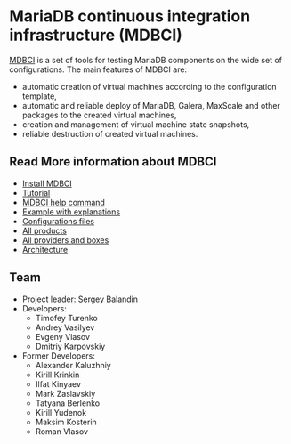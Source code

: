 # MariaDB continuous integration infrastructure (MDBCI)

[MDBCI](https://github.com/mariadb-corporation/mdbci) is a set of tools for testing MariaDB components on the wide set of configurations. The main features of MDBCI are:

* automatic creation of virtual machines according to the configuration template,
* automatic and reliable deploy of MariaDB, Galera, MaxScale and other packages to the created virtual machines,
* creation and management of virtual machine state snapshots,
* reliable destruction of created virtual machines.

## Read More information about MDBCI

* [Install MDBCI](docs/install_mdbci.md)
* [Tutorial](docs/tutorial.md)
* [MDBCI help command](docs/help_command.md)
* [Example with explanations](docs/example_with_explanations.md)
* [Configurations files](docs/configuration_files.md)
* [All products](docs/all_products.md)
* [All providers and boxes](docs/all_providers_and_boxes.md)
* [Architecture](docs/architecture.md)

## Team

* Project leader: Sergey Balandin
* Developers:
  * Timofey Turenko
  * Andrey Vasilyev
  * Evgeny Vlasov
  * Dmitriy Karpovskiy
* Former Developers:
  * Alexander Kaluzhniy
  * Kirill Krinkin
  * Ilfat Kinyaev
  * Mark Zaslavskiy
  * Tatyana Berlenko
  * Kirill Yudenok
  * Maksim Kosterin
  * Roman Vlasov
